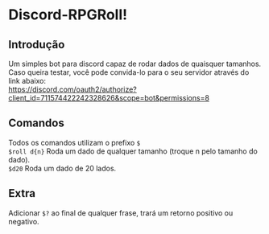 # Discord-RPGRoll!

## Introdução

Um simples bot para discord capaz de rodar dados de quaisquer tamanhos.  
Caso queira testar, você pode convida-lo para o seu servidor através do link abaixo:  
https://discord.com/oauth2/authorize?client_id=711574422242328626&scope=bot&permissions=8  

## Comandos
Todos os comandos utilizam o prefixo `$`  
`$roll d{n}` Roda um dado de qualquer tamanho (troque n pelo tamanho do dado).  
`$d20` Roda um dado de 20 lados.  

## Extra
Adicionar `$?` ao final de qualquer frase, trará um retorno positivo ou negativo.
